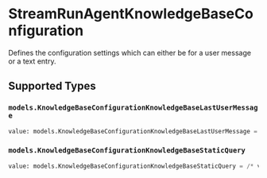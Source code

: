 # StreamRunAgentKnowledgeBaseConfiguration

Defines the configuration settings which can either be for a user message or a text entry.


## Supported Types

### `models.KnowledgeBaseConfigurationKnowledgeBaseLastUserMessage`

```python
value: models.KnowledgeBaseConfigurationKnowledgeBaseLastUserMessage = /* values here */
```

### `models.KnowledgeBaseConfigurationKnowledgeBaseStaticQuery`

```python
value: models.KnowledgeBaseConfigurationKnowledgeBaseStaticQuery = /* values here */
```

